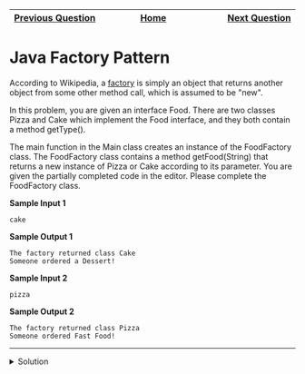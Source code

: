 | <img width=1000>[Previous Question](https://github.com/Kevin-Lago/java-hackerrank-solutions/tree/main/src/java.advanced/prime_checker)</img> | <img width=1000>[Home](https://github.com/Kevin-Lago/java-hackerrank-solutions)</img> | <img width=1000>[Next Question](https://github.com/Kevin-Lago/java-hackerrank-solutions/tree/main/src/java.advanced/java_singleton_pattern)</img> |
|:---|:---:|---:|

# Java Factory Pattern

According to Wikipedia, a [factory](https://en.wikipedia.org/wiki/Factory_(object-oriented_programming)) is simply an object that returns another object from some other method call, which is assumed to be "new".

In this problem, you are given an interface Food. There are two classes Pizza and Cake which implement the Food interface, and they both contain a method getType().

The main function in the Main class creates an instance of the FoodFactory class. The FoodFactory class contains a method getFood(String) that returns a new instance of Pizza or Cake according to its parameter. You are given the partially completed code in the editor. Please complete the FoodFactory class.

__Sample Input 1__

```
cake
```

__Sample Output 1__

```
The factory returned class Cake
Someone ordered a Dessert!
```

__Sample Input 2__

```
pizza
```

__Sample Output 2__

```
The factory returned class Pizza
Someone ordered Fast Food!
```

---

<details><summary>Solution</summary>
    
```java

```
</details>